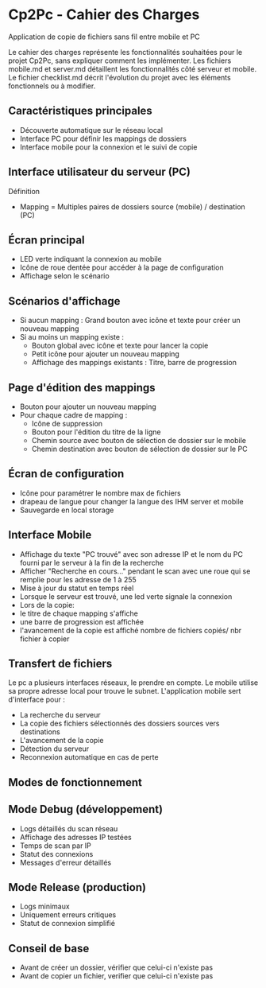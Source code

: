 # Cp2Pc - Cahier des Charges

Application de copie de fichiers sans fil entre mobile et PC

Le cahier des charges représente les fonctionnalités souhaitées pour le projet Cp2Pc, sans expliquer comment les implémenter.
Les fichiers mobile.md et server.md détaillent les fonctionnalités côté serveur et mobile.
Le fichier checklist.md décrit l'évolution du projet avec les éléments fonctionnels ou à modifier.

Caractéristiques principales
---------------------------
- Découverte automatique sur le réseau local
- Interface PC pour définir les mappings de dossiers
- Interface mobile pour la connexion et le suivi de copie

Interface utilisateur du serveur (PC)
--------------------------------------
Définition
- Mapping = Multiples paires de dossiers source (mobile) / destination (PC)

Écran principal
---------------
- LED verte indiquant la connexion au mobile
- Icône de roue dentée pour accéder à la page de configuration
- Affichage selon le scénario

Scénarios d'affichage
---------------------
- Si aucun mapping : Grand bouton avec icône et texte pour créer un nouveau mapping
- Si au moins un mapping existe :
  - Bouton global avec icône et texte pour lancer la copie
  - Petit icône pour ajouter un nouveau mapping
  - Affichage des mappings existants : Titre, barre de progression

Page d'édition des mappings
-----------------------------
- Bouton pour ajouter un nouveau mapping
- Pour chaque cadre de mapping :
  - Icône de suppression
  - Bouton pour l'édition du titre de la ligne
  - Chemin source avec bouton de sélection de dossier sur le mobile
  - Chemin destination avec bouton de sélection de dossier sur le PC

Écran de configuration
-----------------------
- Icône pour paramétrer le nombre max de fichiers
- drapeau de langue pour changer la langue des IHM server et mobile
- Sauvegarde en local storage

Interface Mobile
-----------------
- Affichage du texte "PC trouvé" avec son adresse IP et le nom du PC fourni par le serveur à la fin de la recherche
- Afficher "Recherche en cours..." pendant le scan avec une roue qui se remplie pour les adresse de 1 à 255
- Mise à jour du statut en temps réel
- Lorsque le serveur est trouvé, une led verte signale la connexion
- Lors de la copie: 
 - le titre de chaque mapping s'affiche
 - une barre de progression est affichée
 - l'avancement de la copie est affiché nombre de fichiers copiés/ nbr fichier à copier
 
Transfert de fichiers
----------------------
Le pc a plusieurs interfaces réseaux, le prendre en compte.
Le mobile utilise sa propre adresse local pour trouve le subnet.
L'application mobile sert d'interface pour :
- La recherche du serveur
- La copie des fichiers sélectionnés des dossiers sources vers destinations
- L'avancement de la copie
- Détection du serveur
- Reconnexion automatique en cas de perte

Modes de fonctionnement
-----------------------
Mode Debug (développement)
---------------------------
- Logs détaillés du scan réseau
- Affichage des adresses IP testées
- Temps de scan par IP
- Statut des connexions
- Messages d'erreur détaillés

Mode Release (production)
-------------------------
- Logs minimaux
- Uniquement erreurs critiques
- Statut de connexion simplifié

Conseil de base
-------------------------
- Avant de créer un dossier, vérifier que celui-ci n'existe pas
- Avant de copier un fichier, verifier que celui-ci n'existe pas
